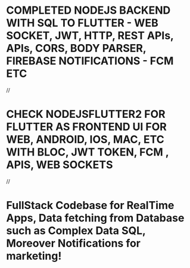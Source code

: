 # COMPLETED NODEJS BACKEND WITH SQL TO FLUTTER - WEB SOCKET, JWT, HTTP, REST APIs, APIs, CORS, BODY PARSER, FIREBASE NOTIFICATIONS - FCM ETC

//
# CHECK NODEJSFLUTTER2 FOR FLUTTER AS FRONTEND UI FOR WEB, ANDROID, IOS, MAC, ETC WITH BLOC, JWT TOKEN, FCM , APIS, WEB SOCKETS
// 
# FullStack Codebase for RealTime Apps, Data fetching from Database such as Complex Data SQL, Moreover Notifications for marketing!
